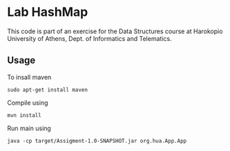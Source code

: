 # Lab HashMap

This code is part of an exercise for the Data Structures course at Harokopio
University of Athens, Dept. of Informatics and Telematics.

## Usage

To insall maven 

```
sudo apt-get install maven
```

Compile using 

```
mvn install
```

Run main using 

```
java -cp target/Assigment-1.0-SNAPSHOT.jar org.hua.App.App
```
